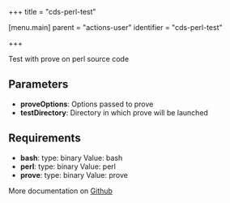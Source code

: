 +++
title = "cds-perl-test"

[menu.main]
parent = "actions-user"
identifier = "cds-perl-test"

+++

Test with prove on perl source code

## Parameters

* **proveOptions**: Options passed to prove
* **testDirectory**: Directory in which prove will be launched


## Requirements

* **bash**: type: binary Value: bash
* **perl**: type: binary Value: perl
* **prove**: type: binary Value: prove


More documentation on [Github](https://github.com/ovh/cds/tree/master/contrib/actions/cds-perl-test.hcl)


